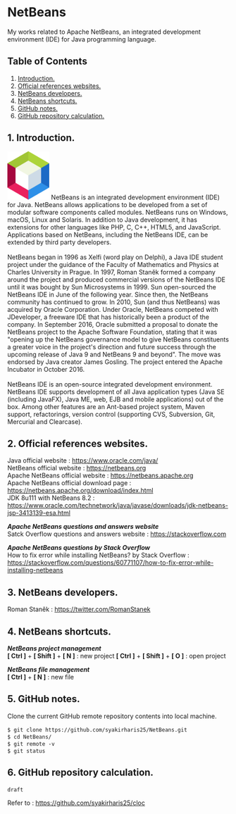 # NetBeans
My works related to Apache NetBeans, an integrated development environment (IDE) for Java programming language.

## Table of Contents
1. [Introduction.](#introduction)
2. [Official references websites.](#references)
3. [NetBeans developers.](#developers)
4. [NetBeans shortcuts.](#shortcuts)
5. [GitHub notes.](#github)
6. [GitHub repository calculation.](#calculation)

<a name="introduction"></a>
## 1. Introduction.
<img src="apache-netbeans.svg" height="110">
NetBeans is an integrated development environment (IDE) for Java. NetBeans allows applications to be developed from a set of modular software components called modules. NetBeans runs on Windows, macOS, Linux and Solaris. In addition to Java development, it has extensions for other languages like PHP, C, C++, HTML5, and JavaScript. Applications based on NetBeans, including the NetBeans IDE, can be extended by third party developers.
<br /><br />
NetBeans began in 1996 as Xelfi (word play on Delphi), a Java IDE student project under the guidance of the Faculty of Mathematics and Physics at Charles University in Prague. In 1997, Roman Staněk formed a company around the project and produced commercial versions of the NetBeans IDE until it was bought by Sun Microsystems in 1999. Sun open-sourced the NetBeans IDE in June of the following year. Since then, the NetBeans community has continued to grow. In 2010, Sun (and thus NetBeans) was acquired by Oracle Corporation. Under Oracle, NetBeans competed with JDeveloper, a freeware IDE that has historically been a product of the company. In September 2016, Oracle submitted a proposal to donate the NetBeans project to the Apache Software Foundation, stating that it was "opening up the NetBeans governance model to give NetBeans constituents a greater voice in the project's direction and future success through the upcoming release of Java 9 and NetBeans 9 and beyond". The move was endorsed by Java creator James Gosling. The project entered the Apache Incubator in October 2016.
<br /><br />
NetBeans IDE is an open-source integrated development environment. NetBeans IDE supports development of all Java application types (Java SE (including JavaFX), Java ME, web, EJB and mobile applications) out of the box. Among other features are an Ant-based project system, Maven support, refactorings, version control (supporting CVS, Subversion, Git, Mercurial and Clearcase).

<a name="references"></a>
## 2. Official references websites. <br />
Java official website : https://www.oracle.com/java/ <br />
NetBeans official website : https://netbeans.org <br />
Apache NetBeans official website : https://netbeans.apache.org <br />
Apache NetBeans official download page : https://netbeans.apache.org/download/index.html <br />
JDK 8u111 with NetBeans 8.2 : https://www.oracle.com/technetwork/java/javase/downloads/jdk-netbeans-jsp-3413139-esa.html <br />

**_Apache NetBeans questions and answers website_** <br />
Satck Overflow questions and answers website : https://stackoverflow.com <br />

**_Apache NetBeans questions by Stack Overflow_** <br />
How to fix error while installing NetBeans? by Stack Overflow : https://stackoverflow.com/questions/60771107/how-to-fix-error-while-installing-netbeans <br />

<a name="developers"></a>
## 3. NetBeans developers.
Roman Staněk : https://twitter.com/RomanStanek <br />

<a name="shortcuts"></a>
## 4. NetBeans shortcuts.

**_NetBeans project management_** <br />
**[ Ctrl ]** + **[ Shift ]** + **[ N ]** : new project
**[ Ctrl ]** + **[ Shift ]** + **[ O ]** : open project

**_NetBeans file management_** <br />
**[ Ctrl ]** + **[ N ]** : new file

<a name="github"></a>
## 5. GitHub notes.
Clone the current GitHub remote repository contents into local machine.
```
$ git clone https://github.com/syakirharis25/NetBeans.git
$ cd NetBeans/
$ git remote -v
$ git status
```

<a name="calculation"></a>
## 6. GitHub repository calculation.
```
draft
```
Refer to : https://github.com/syakirharis25/cloc
